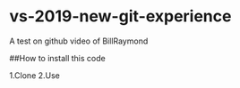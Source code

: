 # vs-2019-new-git-experience
A test on github video of BillRaymond

##How to install this code

1.Clone
2.Use
